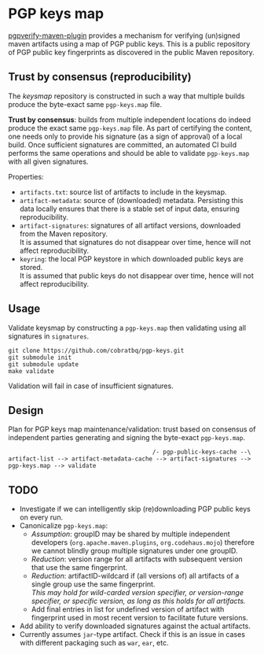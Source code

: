 # PGP keys map

[pgpverify-maven-plugin](https://github.com/s4u/pgpverify-maven-plugin) provides a mechanism for verifying (un)signed maven artifacts using a map of PGP public keys. This is a public repository of PGP public key fingerprints as discovered in the public Maven repository.

## Trust by consensus (reproducibility)

The _keysmap_ repository is constructed in such a way that multiple builds produce the byte-exact same `pgp-keys.map` file.

__Trust by consensus__: builds from multiple independent locations do indeed produce the exact same `pgp-keys.map` file. As part of certifying the content, one needs only to provide his signature (as a sign of approval) of a local build. Once sufficient signatures are committed, an automated CI build performs the same operations and should be able to validate `pgp-keys.map` with all given signatures.

Properties:
- `artifacts.txt`: source list of artifacts to include in the keysmap.
- `artifact-metadata`: source of (downloaded) metadata. Persisting this data locally ensures that there is a stable set of input data, ensuring reproducibility.
- `artifact-signatures`: signatures of all artifact versions, downloaded from the Maven repository.  
  It is assumed that signatures do not disappear over time, hence will not affect reproducibility.
- `keyring`: the local PGP keystore in which downloaded public keys are stored.  
  It is assumed that public keys do not disappear over time, hence will not affect reproducibility.

## Usage

Validate keysmap by constructing a `pgp-keys.map` then validating using all signatures in `signatures`.

```
git clone https://github.com/cobratbq/pgp-keys.git
git submodule init
git submodule update
make validate
```

Validation will fail in case of insufficient signatures.

## Design

Plan for PGP keys map maintenance/validation: trust based on consensus of independent parties generating and signing the byte-exact `pgp-keys.map`.

```
                                         /- pgp-public-keys-cache --\
artifact-list --> artifact-metadata-cache --> artifact-signatures --> pgp-keys.map --> validate
```

## TODO

- Investigate if we can intelligently skip (re)downloading PGP public keys on every run.
- Canonicalize `pgp-keys.map`:
  - _Assumption_: groupID may be shared by multiple independent developers (`org.apache.maven.plugins`, `org.codehaus.mojo`) therefore we cannot blindly group multiple signatures under one groupID.
  - _Reduction_: version range for all artifacts with subsequent version that use the same fingerprint.
  - _Reduction_: artifactID-wildcard if (all versions of) all artifacts of a single group use the same fingerprint.  
  _This may hold for wild-carded version specifier, or version-range specifier, or specific version, as long as this holds for all artifacts._
  - Add final entries in list for undefined version of artifact with fingerprint used in most recent version to facilitate future versions.
- Add ability to verify downloaded signatures against the actual artifacts.
- Currently assumes `jar`-type artifact. Check if this is an issue in cases with different packaging such as `war`, `ear`, etc.
